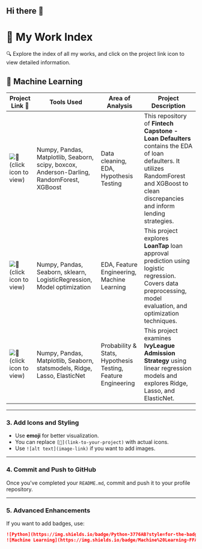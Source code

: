 ## Hi there 👋

# 📌 My Work Index

🔍 Explore the index of all my works, and click on the project link icon to view detailed information.

## 🧠 Machine Learning

| Project Link 📌 | Tools Used | Area of Analysis | Project Description |
|---------------|------------|------------------|----------------------|
| ![🔗](link-to-your-project) (click icon to view) | Numpy, Pandas, Matplotlib, Seaborn, scipy, boxcox, Anderson-Darling, RandomForest, XGBoost | Data cleaning, EDA, Hypothesis Testing | This repository of **Fintech Capstone - Loan Defaulters** contains the EDA of loan defaulters. It utilizes RandomForest and XGBoost to clean discrepancies and inform lending strategies. |
| ![🔗](link-to-your-project) (click icon to view) | Numpy, Pandas, Seaborn, sklearn, LogisticRegression, Model optimization | EDA, Feature Engineering, Machine Learning | This project explores **LoanTap** loan approval prediction using logistic regression. Covers data preprocessing, model evaluation, and optimization techniques. |
| ![🔗](link-to-your-project) (click icon to view) | Numpy, Pandas, Matplotlib, Seaborn, statsmodels, Ridge, Lasso, ElasticNet | Probability & Stats, Hypothesis Testing, Feature Engineering | This project examines **IvyLeague Admission Strategy** using linear regression models and explores Ridge, Lasso, and ElasticNet. |

---

### **3. Add Icons and Styling**
- Use **emoji** for better visualization.
- You can replace `[🔗](link-to-your-project)` with actual icons.
- Use `![alt text](image-link)` if you want to add images.

---

### **4. Commit and Push to GitHub**
Once you've completed your `README.md`, commit and push it to your profile repository.

---

### **5. Advanced Enhancements**
If you want to add badges, use:

```md
![Python](https://img.shields.io/badge/Python-3776AB?style=for-the-badge&logo=python&logoColor=white)
![Machine Learning](https://img.shields.io/badge/Machine%20Learning-FFA500?style=for-the-badge)
